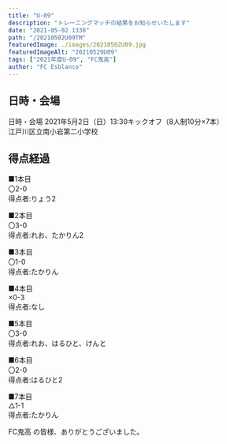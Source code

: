 ```yaml
---
title: "U-09"
description: "トレーニングマッチの結果をお知らせいたします"
date: "2021-05-02 1330"
path: "/20210502U09TM"
featuredImage: ./images/20210502U09.jpg
featuredImageAlt: "20210529U09"
tags: ["2021年度U-09", "FC鬼高"]
author: "FC Esblanco"
---
```



## 日時・会場

日時・会場
2021年5月2日（日）13:30キックオフ（8人制10分×7本）  
江戸川区立南小岩第二小学校

## 得点経過

■1本目  
〇2-0  
得点者:りょう2

■2本目  
〇3-0  
得点者:れお、たかりん2

■3本目  
〇1-0  
得点者:たかりん

■4本目  
×0-3  
得点者:なし

■5本目  
〇3-0  
得点者:れお、はるひと、けんと

■6本目  
〇2-0  
得点者:はるひと2

■7本目  
△1-1  
得点者:たかりん


FC鬼高 の皆様、ありがとうございました。
